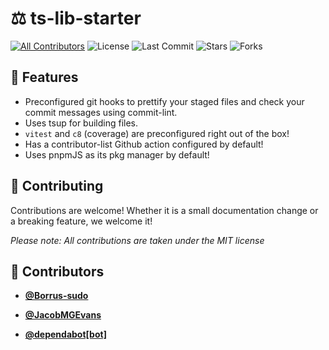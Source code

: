 <!-- DO NOT REMOVE - contributor_list:data:start:["Borrus-sudo", "JacobMGEvans", "dependabot[bot]"]:end -->

# ⚖ ts-lib-starter

[![All Contributors](https://img.shields.io/github/contributors/Borrus-sudo/ts-lib-starter?color=orange)](#contributors-)
![License](https://img.shields.io/github/license/Borrus-sudo/ts-lib-starter?label=License)
![Last Commit](https://img.shields.io/github/last-commit/Borrus-sudo/ts-lib-starter?label=Last%20Commit)
![Stars](https://img.shields.io/github/stars/Borrus-sudo/ts-lib-starter)
![Forks](https://img.shields.io/github/forks/Borrus-sudo/ts-lib-starter)

## 🎩 Features

- Preconfigured git hooks to prettify your staged files and check your commit messages using commit-lint.
- Uses tsup for building files.
- `vitest` and `c8` (coverage) are preconfigured right out of the box!
- Has a contributor-list Github action configured by default!
- Uses pnpmJS as its pkg manager by default!

## 🎉 Contributing

Contributions are welcome! Whether it is a small documentation change or a breaking feature, we welcome it!

_Please note: All contributions are taken under the MIT license_

<!-- prettier-ignore-start -->
<!-- DO NOT REMOVE - contributor_list:start -->
## 👥 Contributors


- **[@Borrus-sudo](https://github.com/Borrus-sudo)**

- **[@JacobMGEvans](https://github.com/JacobMGEvans)**

- **[@dependabot[bot]](https://github.com/apps/dependabot)**

<!-- DO NOT REMOVE - contributor_list:end -->
<!-- prettier-ignore-end -->
